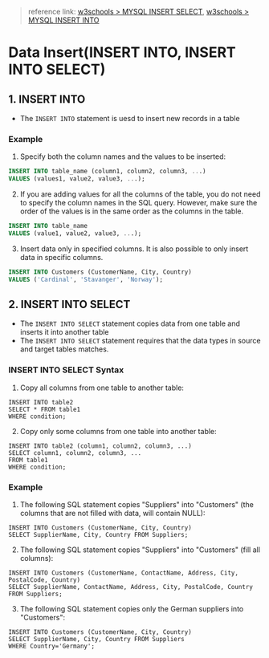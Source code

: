 > reference link: [w3schools > MYSQL INSERT SELECT](https://www.w3schools.com/mysql/mysql_insert_into_select.asp), 
[w3schools > MYSQL INSERT INTO](https://www.w3schools.com/mysql/mysql_insert.asp)

# Data Insert(INSERT INTO, INSERT INTO SELECT)

## 1. INSERT INTO
* The `INSERT INTO` statement is uesd to insert new records in a table

### Example
1. Specify both the column names and the values to be inserted:
```SQL
INSERT INTO table_name (column1, column2, column3, ...)
VALUES (values1, value2, value3, ...);
```

2. If you are adding values for all the columns of the table, you do not need to specify the column names in the SQL query. 
However, make sure the order of the values is in the same order as the columns in the table. 
```SQL
INSERT INTO table_name
VALUES (value1, value2, value3, ...);
```

3. Insert data only in specified columns. It is also possible to only insert data in specific columns.
```SQL
INSERT INTO Customers (CustomerName, City, Country)
VALUES ('Cardinal', 'Stavanger', 'Norway');
```

## 2. INSERT INTO SELECT
* The `INSERT INTO SELECT` statement copies data from one table and inserts it into another table
* The `INSERT INTO SELECT` statement requires that the data types in source and target tables matches.

### INSERT INTO SELECT Syntax
1. Copy all columns from one table to another table:
```
INSERT INTO table2
SELECT * FROM table1
WHERE condition;
```

2. Copy only some columns from one table into another table:
```
INSERT INTO table2 (column1, column2, column3, ...)
SELECT column1, column2, column3, ...
FROM table1
WHERE condition;
```

### Example
1. The following SQL statement copies "Suppliers" into "Customers" (the columns that are not filled with data, will contain NULL):
```
INSERT INTO Customers (CustomerName, City, Country)
SELECT SupplierName, City, Country FROM Suppliers;
```

2. The following SQL statement copies "Suppliers" into "Customers" (fill all columns):
```
INSERT INTO Customers (CustomerName, ContactName, Address, City, PostalCode, Country)
SELECT SupplierName, ContactName, Address, City, PostalCode, Country FROM Suppliers;
```

3. The following SQL statement copies only the German suppliers into "Customers":
```
INSERT INTO Customers (CustomerName, City, Country)
SELECT SupplierName, City, Country FROM Suppliers
WHERE Country='Germany';
```


